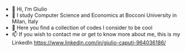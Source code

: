 - 👋 Hi, I’m Giulio
- 👀 I study Computer Science and Economics at Bocconi University in Milan, Italy
- 🌱 Here you find a collection of codes I consider to be cool
- 📫 If you wish to contact me or get to know more about me, this is my LinkedIn https://www.linkedin.com/in/giulio-caputi-964036186/ 

<!---
CapGiulio/CapGiulio is a ✨ special ✨ repository because its `README.md` (this file) appears on your GitHub profile.
You can click the Preview link to take a look at your changes.
--->
